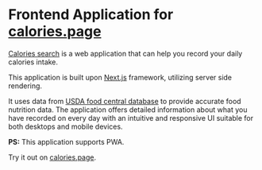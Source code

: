 # Frontend Application for [calories.page](https://calories.page)

[Calories search](https://calories.page) is a web application that can help you record your daily calories intake.

This application is built upon [Next.js](https://nextjs.org/) framework, utilizing server side rendering.


It uses data from [USDA food central database](https://fdc.nal.usda.gov/) to provide accurate food nutrition data.
The application offers detailed information about what you have recorded on every day with an intuitive and responsive UI suitable for both desktops and mobile devices.

**PS:** This application supports PWA.

Try it out on [calories.page](https://calories.page).